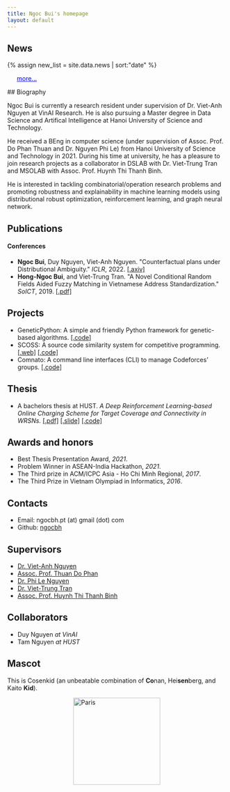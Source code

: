 ```yaml
---
title: Ngoc Bui's homepage
layout: default
---
```


## News
{% assign new_list = site.data.news | sort:"date" %}
<div id="content"></div>
<p
      style="
        margin-left: 22px;
        color: rgb(0, 0, 238);
        margin-top: 0px;
        text-decoration: underline;
        cursor: pointer;
      "
      id="loadmore"
    >
      more...
    </p>
<ul id='newList' style="display: none;">
{% for new in new_list reversed %}
    <li>{{new.date | date: "%b %-d, %Y" }}: {{new.content | markdownify | remove: '<p>' | remove: '</p>' }}</li>
{% endfor %}
</ul>
## Biography

Ngoc Bui is currently a research resident under supervision of Dr. Viet-Anh Nguyen at VinAI Research. He is also pursuing a Master degree in Data Science and Artifical Intelligence at Hanoi University of Science and Technology.

He received a BEng in computer science (under supervision of Assoc. Prof. Do Phan Thuan and Dr. Nguyen Phi Le) from Hanoi University of Science and Technology in 2021. During his time at university, he has a pleasure to join research projects as a collaborator in DSLAB with Dr. Viet-Trung Tran and MSOLAB with Assoc. Prof. Huynh Thi Thanh Binh.


He is interested in tackling combinatorial/operation research problems and promoting robustness and explainability in machine learning models using distributional robust optimization, reinforcement learning, and graph neural network. 


## Publications

#### Conferences

* **Ngoc Bui**, Duy Nguyen, Viet-Anh Nguyen. "Counterfactual plans under Distributional Ambiguity." *ICLR*, 2022. [[.axiv]](https://arxiv.org/abs/2201.12487)
* **Hong-Ngoc Bui**, and Viet-Trung Tran. "A Novel Conditional Random Fields Aided Fuzzy Matching in Vietnamese Address Standardization." *SoICT*, 2019. [[.pdf]](/assets/pdf/ngocbh_soict_2019.pdf)

## Projects

* GeneticPython: A simple and friendly Python framework for genetic-based algorithms. [[.code]](https://github.com/ngocbh/geneticpython)
* SCOSS: A source code similarity system for competitive programming. [[.web]](http://scoss.soict.ai/) [[.code]](https://github.com/BK-SCOSS/scoss)
* Comnato: A command line interfaces (CLI) to manage Codeforces’ groups. [[.code]](https://github.com/ngocbh/codeforces-management-tools)

## Thesis

* A bachelors thesis at HUST. *A Deep Reinforcement Learning-based Online Charging Scheme for Target Coverage and Connectivity in WRSNs.* [[.pdf]](/assets/pdf/ngocbh_thesis__en_.pdf) [[.slide]](/assets/pdf/ngocbh_thesis_slides.pdf) [[.code]](https://github.com/ngocbh/odmc-wrsn)

## Awards and honors

* Best Thesis Presentation Award, *2021*.
* Problem Winner in ASEAN-India Hackathon, *2021*.
* The Third prize in ACM/ICPC Asia - Ho Chi
Minh Regional, *2017*.
* The Third Prize in Vietnam Olympiad in Informatics, *2016*.

<h2 id='contact'>Contacts</h2>

* Email: ngocbh.pt (at) gmail (dot) com
* Github: [ngocbh](https://github.com/ngocbh)

## Supervisors

* [Dr. Viet-Anh Nguyen](https://vietanhnguyen.net/)
* [Assoc. Prof. Thuan Do Phan](https://scholar.google.com.vn/citations?user=7Bpp8U0AAAAJ&hl=en) 
* [Dr. Phi Le Nguyen](https://scholar.google.co.jp/citations?user=L_NKoQwAAAAJ&hl=en)
* [Dr. Viet-Trung Tran](https://scholar.google.com/citations?user=wYWRXQ0AAAAJ&hl=en)
* [Assoc. Prof. Huynh Thi Thanh Binh](https://scholar.google.com/citations?user=vJYe5lkAAAAJ&hl=en)

## Collaborators

* Duy Nguyen *at VinAI*
* Tam Nguyen *at HUST*

## Mascot

This is Cosenkid (an unbeatable combination of **Co**nan, Hei**sen**berg, and Kaito **Kid**).

<img src="{{ '/assets/images/cosenkid.jpg' | relative_url }}" width="200" height="200" alt="Paris" style='display: block;margin-left: auto;margin-right: auto;'/>

